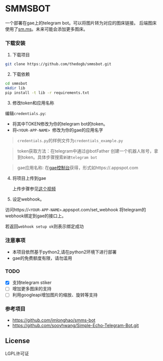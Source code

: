 # SMMSBOT
一个部署在gae上的telegram bot。可以将图片转为对应的图床链接。
后端图床使用了[sm.ms](http://sm.ms)。未来可能会添加更多图床。

### 下载安装

1. 下载项目
```bash
git clone https://github.com/thedogb/smmsbot.git
```
2. 下载依赖
```bash
cd smmsbot
mkdir lib
pip install -t lib -r requirements.txt
```

3. 修改token和应用名称

编辑`credentials.py`:
* 将其中TOKEN修改为你的telegram bot的token。
* 将`<YOUR-APP-NAME> `修改为你的gae的应用名字

> `credentials.py`的样例文件为`credentials_example.py`

> token获取方法：在telegram中通过@botFather 创建一个机器人账号，拿到token。具体步骤搜索`新建telegram bot`

> gae应用名称: 在[gae控制台](https://console.cloud.google.com/appengine)获得，形式如https://<YOUR-APP-NAME>.appspot.com

4. 将项目上传到gae

   上传步骤参见[这个视频](https://www.youtube.com/watch?v=FRI3QGNWJYI)

5. 设定webhook。

访问https://`<YOUR-APP-NAME>`.appspot.com/set_webhook 将telegram的webhook绑定到gae的接口上。

若返回`webhook setup ok`则表示绑定成功


### 注意事项
* 本项目依然基于python2,请在python2环境下进行部署
* gae的免费额度有限，请勿滥用

### TODO

- [x] 支持telegram stiker
- [ ] 增加更多图床的支持
- [ ] 利用googleapi增加图片的缩放、旋转等支持

### 参考项目

* https://github.com/imlonghao/smms-bot
* https://github.com/sooyhwang/Simple-Echo-Telegram-Bot.git

## License
LGPL许可证
